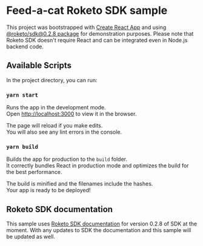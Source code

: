 # Feed-a-cat Roketo SDK sample

This project was bootstrapped with [Create React App](https://github.com/facebook/create-react-app) and using [@roketo/sdk@0.2.8 package](https://www.npmjs.com/package/@roketo/sdk) for demonstration purposes. Please note that Roketo SDK doesn't require React and can be integrated even in Node.js backend code.

## Available Scripts

In the project directory, you can run:

### `yarn start`

Runs the app in the development mode.\
Open [http://localhost:3000](http://localhost:3000) to view it in the browser.

The page will reload if you make edits.\
You will also see any lint errors in the console.

### `yarn build`

Builds the app for production to the `build` folder.\
It correctly bundles React in production mode and optimizes the build for the best performance.

The build is minified and the filenames include the hashes.\
Your app is ready to be deployed!

## Roketo SDK documentation

This sample uses [Roketo SDK documentation](https://docs.roke.to/docs/tutorial-basics/sdk) for version 0.2.8 of SDK at the moment. With any updates to SDK the documentation and this sample will be updated as well.
